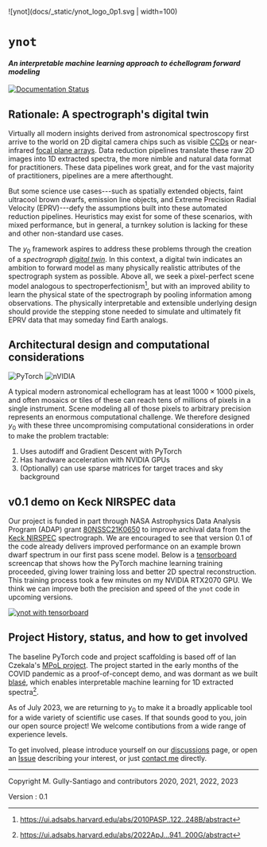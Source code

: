 ![ynot](docs/_static/ynot_logo_0p1.svg | width=100)

# `ynot`
#### _An interpretable machine learning approach to échellogram forward modeling_

[![Documentation Status](https://readthedocs.org/projects/ynot/badge/?version=latest)](https://ynot.readthedocs.io/en/latest/?badge=latest)

## Rationale: A spectrograph's digital twin

Virtually all modern insights derived from astronomical spectroscopy first arrive to the world on 2D digital camera chips such as visible [CCDs](https://en.wikipedia.org/wiki/Charge-coupled_device) or near-infrared [focal plane arrays](https://en.wikipedia.org/wiki/Staring_array). Data reduction pipelines translate these raw 2D images into 1D extracted spectra, the more nimble and natural data format for practitioners. These data pipelines work great, and for the vast majority of practitioners, pipelines are a mere afterthought.

But some science use cases---such as spatially extended objects, faint ultracool brown dwarfs, emission line objects, and Extreme Precision Radial Velocity (EPRV)---defy the assumptions built into these automated reduction pipelines. Heuristics may exist for some of these scenarios, with mixed performance, but in general, a turnkey solution is lacking for these and other non-standard use cases.

The $y_0$ framework aspires to address these problems through the creation of a _spectrograph [digital twin](https://en.wikipedia.org/wiki/Digital_twin)_. In this context, a digital twin indicates an ambition to forward model as many physically realistic attributes of the spectrograph system as possible. Above all, we seek a pixel-perfect scene model analogous to spectroperfectionism[^1], but with an improved ability to learn the physical state of the spectrograph by pooling information among observations. The physically interpretable and extensible underlying design should provide the stepping stone needed to simulate and ultimately fit EPRV data that may someday find Earth analogs.

[^1]: https://ui.adsabs.harvard.edu/abs/2010PASP..122..248B/abstract

## Architectural design and computational considerations

![PyTorch](https://img.shields.io/badge/PyTorch-%23EE4C2C.svg?style=for-the-badge&logo=PyTorch&logoColor=white)
![nVIDIA](https://img.shields.io/badge/nVIDIA-%2376B900.svg?style=for-the-badge&logo=nVIDIA&logoColor=white)

A typical modern astronomical echellogram has at least $1000 \times 1000$ pixels, and often mosaics or tiles of these can reach tens of millions of pixels in a single instrument. Scene modeling all of those pixels to arbitrary precision represents an enormous computational challenge. We therefore designed $y_0$ with these three uncompromising computational considerations in order to make the problem tractable:

1. Uses autodiff and Gradient Descent with PyTorch
2. Has hardware acceleration with NVIDIA GPUs
3. (Optionally) can use sparse matrices for target traces and sky background

## v0.1 demo on Keck NIRSPEC data

Our project is funded in part through NASA Astrophysics Data Analysis Program (ADAP) grant [80NSSC21K0650](https://www.highergov.com/grant/80NSSC21K0650/) to improve archival data from the [Keck NIRSPEC](https://www2.keck.hawaii.edu/inst/nirspec/) spectrograph. We are encouraged to see that version 0.1 of the code already delivers improved performance on an example brown dwarf spectrum in our first pass scene model. Below is a [tensorboard](https://www.tensorflow.org/tensorboard) screencap that shows how the PyTorch machine learning training proceeded, giving lower training loss and better 2D spectral reconstruction. This training process took a few minutes on my NVIDIA RTX2070 GPU. We think we can improve both the precision and speed of the `ynot` code in upcoming versions.

[![ynot with tensorboard](http://img.youtube.com/vi/mXToHEmq6hM/0.jpg)](http://www.youtube.com/watch?v=mXToHEmq6hM "ynot training demo")

## Project History, status, and how to get involved

The baseline PyTorch code and project scaffolding is based off of Ian Czekala's [MPoL project](https://github.com/iancze/MPoL). The project started in the early months of the COVID pandemic as a proof-of-concept demo, and was dormant as we built [blasé](https://github.com/gully/blase), which enables interpretable machine learning for 1D extracted spectra[^2].

[^2]: https://ui.adsabs.harvard.edu/abs/2022ApJ...941..200G/abstract

As of July 2023, we are returning to $y_0$ to make it a broadly applicable tool for a wide variety of scientific use cases. If that sounds good to you, join our open source project! We welcome contibutions from a wide range of experience levels.

To get involved, please introduce yourself on our [discussions](https://github.com/gully/ynot/discussions/22) page, or open an [Issue](https://github.com/gully/ynot/issues) describing your interest, or just [contact me](http://gully.github.io/) directly.

---

Copyright M. Gully-Santiago and contributors 2020, 2021, 2022, 2023

Version :
0.1
